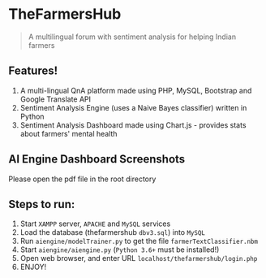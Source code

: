 # TheFarmersHub
>A multilingual forum with sentiment analysis for helping Indian farmers

## Features!
1. A multi-lingual QnA platform made using PHP, MySQL, Bootstrap and Google Translate API
2. Sentiment Analysis Engine (uses a Naive Bayes classifier) written in Python
3. Sentiment Analysis Dashboard made using Chart.js - provides stats about farmers' mental health

## AI Engine Dashboard Screenshots
Please open the pdf file in the root directory

## Steps to run:

1. Start `XAMPP` server, `APACHE` and `MySQL` services
2. Load the database (thefarmershub `dbv3.sql`) into `MySQL`
3. Run `aiengine/modelTrainer.py` to get the file `farmerTextClassifier.nbm`
4. Start `aiengine/aiengine.py` (`Python 3.6+` must be installed!)
5. Open web browser, and enter URL `localhost/thefarmershub/login.php`
6. ENJOY!
